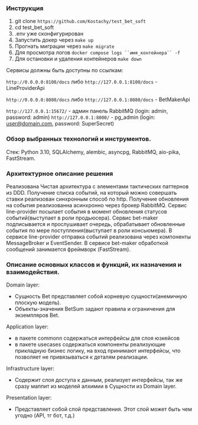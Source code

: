 ### Инструкция

1. git clone `https://github.com/Kostachy/test_bet_soft`
2. cd test_bet_soft
3. .env уже сконфигурирован
4. Запустить докер через `make up`
5. Прогнать миграции через `make migrate`
6. Для просмотра логов `docker compose logs ``имя_контейнера`` -f`
7. Для остановки и удаления контейнеров `make down`

Сервисы должны быть доступны по ссылкам:

`http://0.0.0.0:8100/docs` либо `http://127.0.0.1:8100/docs` - LineProviderApi

`http://0.0.0.0:8080/docs` либо `http://127.0.0.1:8080/docs` - BetMakerApi

`http://127.0.0.1:15672/` - админ панель RabbitMQ (login: admin, password: admin)
`http://127.0.0.1:8000/` - pg_admin (login: user@domain.com, password: SuperSecret)

### Обзор выбранных технологий и инструментов.

Стeк: Python 3.10, SQLAlchemy, alembic, asyncpg, RabbitMQ, aio-pika, FastStream.

### Архитектурное описание решения

Реализована Чистая архитектура с элементами тактических паттернов из DDD.
Получение списка событий, на который можно совершать ставки реализован синхронным способ по http.
Получение обновления на события реализованна асинхронно через брокер RabbitMQ. Сервис line-provider
посылает события в момент обновления статусов событий(выступает в роли продьюсера). Сервис bet-maker подписывается
и прослушивает очередь, обрабатывает обновленные события по мере поступления(выступает в роли консьюмера).
В сервисе line-provider отправка событий реализована через компоненты MessageBroker и EventSender.
В сервисе bet-maker обработкой сообщений занимается фреймворк (FastStream).

### Описание основных классов и функций, их назначения и взаимодействия.

Domain layer:

- Сущность Bet представляет собой корневую сущности(анемичную плоскую модель).
- Объекты-значения BetSum задают правила и ограничения для экземпляров Bet.

Application layer:

- в пакете commonn содержаться интерфейсы для слоя юзкейсов
- в пакете usecases содержаться компоненты реализующие прикладную бизнес логику, на вход принимают интерфейсы,
  что позволяет не привязываться к деталям реализации.

Infrastructure layer:

- Содержит слоя доступа к данным, реализует интерфейсы, так же сразу маппит из моделей алхимии
  в Сущности из Domain layer.

Presentation layer:

- Представляет собой слой представления. Этот слой может быть чем угодно (API, тг бот, т.д.)
